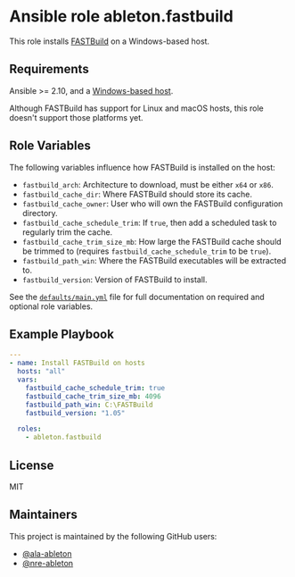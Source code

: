 Ansible role ableton.fastbuild
==============================

This role installs [FASTBuild][fastbuild] on a Windows-based host.

Requirements
------------

Ansible >= 2.10, and a [Windows-based host][ansible-win].

Although FASTBuild has support for Linux and macOS hosts, this role doesn't support those
platforms yet.

Role Variables
--------------

The following variables influence how FASTBuild is installed on the host:

- `fastbuild_arch`: Architecture to download, must be either `x64` or `x86`.
- `fastbuild_cache_dir`: Where FASTBuild should store its cache.
- `fastbuild_cache_owner`: User who will own the FASTBuild configuration directory.
- `fastbuild_cache_schedule_trim`: If `true`, then add a scheduled task to regularly trim
  the cache.
- `fastbuild_cache_trim_size_mb`: How large the FASTBuild cache should be trimmed to
  (requires `fastbuild_cache_schedule_trim` to be `true`).
- `fastbuild_path_win`: Where the FASTBuild executables will be extracted to.
- `fastbuild_version`: Version of FASTBuild to install.

See the [`defaults/main.yml`](defaults/main.yml) file for full documentation on required
and optional role variables.

Example Playbook
----------------

```yaml
---
- name: Install FASTBuild on hosts
  hosts: "all"
  vars:
    fastbuild_cache_schedule_trim: true
    fastbuild_cache_trim_size_mb: 4096
    fastbuild_path_win: C:\FASTBuild
    fastbuild_version: "1.05"

  roles:
    - ableton.fastbuild
```

License
-------

MIT

Maintainers
-----------

This project is maintained by the following GitHub users:

- [@ala-ableton](https://github.com/ala-ableton)
- [@nre-ableton](https://github.com/nre-ableton)


[ansible-win]: https://docs.ansible.com/ansible/latest/user_guide/windows_setup.html
[fastbuild]: https://fastbuild.org/
